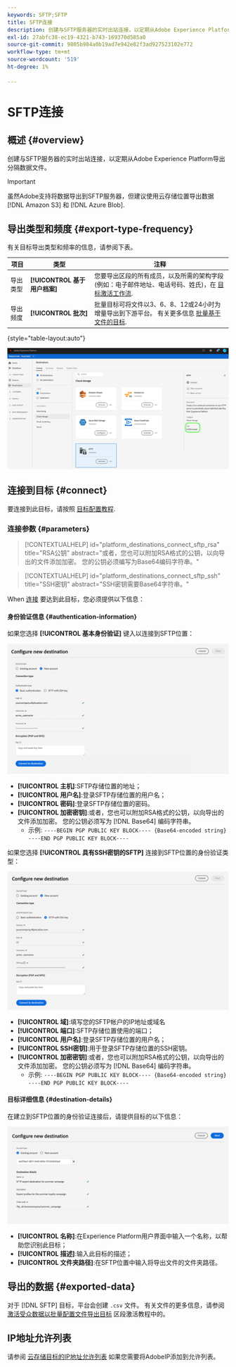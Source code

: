 ```yaml
---
keywords: SFTP;SFTP
title: SFTP连接
description: 创建与SFTP服务器的实时出站连接，以定期从Adobe Experience Platform导出分隔数据文件。
exl-id: 27abfc38-ec19-4321-b743-169370d585a0
source-git-commit: 9805b984a0b19ad7e942e82f3ad927523102e772
workflow-type: tm+mt
source-wordcount: '519'
ht-degree: 1%

---
```


# SFTP连接

## 概述 {#overview}

创建与SFTP服务器的实时出站连接，以定期从Adobe Experience Platform导出分隔数据文件。

>[!IMPORTANT]
>
> 虽然Adobe支持将数据导出到SFTP服务器，但建议使用云存储位置导出数据 [!DNL Amazon S3] 和 [!DNL Azure Blob].

## 导出类型和频度 {#export-type-frequency}

有关目标导出类型和频率的信息，请参阅下表。

| 项目 | 类型 | 注释 |
---------|----------|---------|
| 导出类型 | **[!UICONTROL 基于用户档案]** | 您要导出区段的所有成员，以及所需的架构字段(例如：电子邮件地址、电话号码、姓氏)，在 [目标激活工作流](../../ui/activate-batch-profile-destinations.md#select-attributes). |
| 导出频度 | **[!UICONTROL 批次]** | 批量目标可将文件以3、6、8、12或24小时为增量导出到下游平台。 有关更多信息 [批量基于文件的目标](/help/destinations/destination-types.md#file-based). |

{style=&quot;table-layout:auto&quot;}

![基于SFTP配置文件的导出类型](../../assets/catalog/cloud-storage/sftp/catalog.png)

## 连接到目标 {#connect}

要连接到此目标，请按照 [目标配置教程](../../ui/connect-destination.md).

### 连接参数 {#parameters}

>[!CONTEXTUALHELP]
>id="platform_destinations_connect_sftp_rsa"
>title="RSA公钥"
>abstract="或者，您也可以附加RSA格式的公钥，以向导出的文件添加加密。 您的公钥必须编写为Base64编码字符串。"

>[!CONTEXTUALHELP]
>id="platform_destinations_connect_sftp_ssh"
>title="SSH密钥"
>abstract="SSH密钥需要Base64字符串。"

When [连接](../../ui/connect-destination.md) 要达到此目标，您必须提供以下信息：

#### 身份验证信息 {#authentication-information}

如果您选择 **[!UICONTROL 基本身份验证]** 键入以连接到SFTP位置：

![SFTP目标基本身份验证](../..//assets/catalog/cloud-storage/sftp/stfp-basic-authentication.png)

* **[!UICONTROL 主机]**:SFTP存储位置的地址；
* **[!UICONTROL 用户名]**:登录SFTP存储位置的用户名；
* **[!UICONTROL 密码]**:登录SFTP存储位置的密码。
* **[!UICONTROL 加密密钥]**:或者，您也可以附加RSA格式的公钥，以向导出的文件添加加密。 您的公钥必须写为 [!DNL Base64] 编码字符串。
   * 示例: `----BEGIN PGP PUBLIC KEY BLOCK---- {Base64-encoded string} ----END PGP PUBLIC KEY BLOCK----`


如果您选择 **[!UICONTROL 具有SSH密钥的SFTP]** 连接到SFTP位置的身份验证类型：

![SFTP目标SSH密钥身份验证](../../assets/catalog/cloud-storage/sftp/sftp-ssh-key-authentication.png)

* **[!UICONTROL 域]**:填写您的SFTP帐户的IP地址或域名
* **[!UICONTROL 端口]**:SFTP存储位置使用的端口；
* **[!UICONTROL 用户名]**:登录SFTP存储位置的用户名；
* **[!UICONTROL SSH密钥]**:用于登录SFTP存储位置的SSH密钥。
* **[!UICONTROL 加密密钥]**:或者，您也可以附加RSA格式的公钥，以向导出的文件添加加密。 您的公钥必须写为 [!DNL Base64] 编码字符串。
   * 示例: `----BEGIN PGP PUBLIC KEY BLOCK---- {Base64-encoded string} ----END PGP PUBLIC KEY BLOCK----`

#### 目标详细信息 {#destination-details}

在建立到SFTP位置的身份验证连接后，请提供目标的以下信息：

![SFTP目标的可用目标详细信息](../../assets/catalog/cloud-storage/sftp/sftp-destination-details.png)

* **[!UICONTROL 名称]**:在Experience Platform用户界面中输入一个名称，以帮助您识别此目标；
* **[!UICONTROL 描述]**:输入此目标的描述；
* **[!UICONTROL 文件夹路径]**:在SFTP位置中输入将导出文件的文件夹路径。

## 导出的数据 {#exported-data}

对于 [!DNL SFTP] 目标，平台会创建 `.csv` 文件。 有关文件的更多信息，请参阅 [激活受众数据以批量配置文件导出目标](../../ui/activate-batch-profile-destinations.md) 区段激活教程中的。

## IP地址允许列表

请参阅 [云存储目标的IP地址允许列表](ip-address-allow-list.md) 如果您需要将AdobeIP添加到允许列表。
